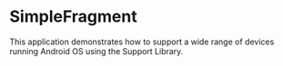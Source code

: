 # SimpleFragment
This application demonstrates how to support a wide range of devices running Android OS using the Support Library.
